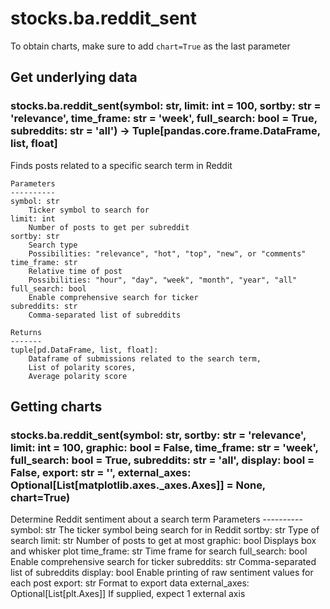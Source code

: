 # stocks.ba.reddit_sent

To obtain charts, make sure to add `chart=True` as the last parameter

## Get underlying data 
### stocks.ba.reddit_sent(symbol: str, limit: int = 100, sortby: str = 'relevance', time_frame: str = 'week', full_search: bool = True, subreddits: str = 'all') -> Tuple[pandas.core.frame.DataFrame, list, float]

Finds posts related to a specific search term in Reddit

    Parameters
    ----------
    symbol: str
        Ticker symbol to search for
    limit: int
        Number of posts to get per subreddit
    sortby: str
        Search type
        Possibilities: "relevance", "hot", "top", "new", or "comments"
    time_frame: str
        Relative time of post
        Possibilities: "hour", "day", "week", "month", "year", "all"
    full_search: bool
        Enable comprehensive search for ticker
    subreddits: str
        Comma-separated list of subreddits

    Returns
    -------
    tuple[pd.DataFrame, list, float]:
        Dataframe of submissions related to the search term,
        List of polarity scores,
        Average polarity score

## Getting charts 
### stocks.ba.reddit_sent(symbol: str, sortby: str = 'relevance', limit: int = 100, graphic: bool = False, time_frame: str = 'week', full_search: bool = True, subreddits: str = 'all', display: bool = False, export: str = '', external_axes: Optional[List[matplotlib.axes._axes.Axes]] = None, chart=True)

Determine Reddit sentiment about a search term
    Parameters
    ----------
    symbol: str
        The ticker symbol being search for in Reddit
    sortby: str
        Type of search
    limit: str
        Number of posts to get at most
    graphic: bool
        Displays box and whisker plot
    time_frame: str
        Time frame for search
    full_search: bool
        Enable comprehensive search for ticker
    subreddits: str
        Comma-separated list of subreddits
    display: bool
        Enable printing of raw sentiment values for each post
    export: str
        Format to export data
    external_axes: Optional[List[plt.Axes]]
        If supplied, expect 1 external axis
